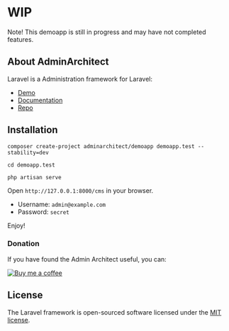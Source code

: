 # WIP
Note! This demoapp is still in progress and may have not completed features.

## About AdminArchitect

Laravel is a Administration framework for Laravel:

- [Demo](http://demo.adminarchitect.com)
- [Documentation](http://docs.adminarchitect.com)
- [Repo](https://github.com/adminarchitect/core)

## Installation

```composer create-project adminarchitect/demoapp demoapp.test --stability=dev```

```cd demoapp.test```

```php artisan serve```

Open `http://127.0.0.1:8000/cms` in your browser.
- Username: `admin@example.com`
- Password: `secret`

Enjoy!

### Donation

If you have found the Admin Architect useful, you can:

[![Buy me a coffee](http://docs.adminarchitect.com/images/bmc-button.png)](https://www.buymeacoffee.com/TerziEduard)

## License

The Laravel framework is open-sourced software licensed under the [MIT license](https://opensource.org/licenses/MIT).
